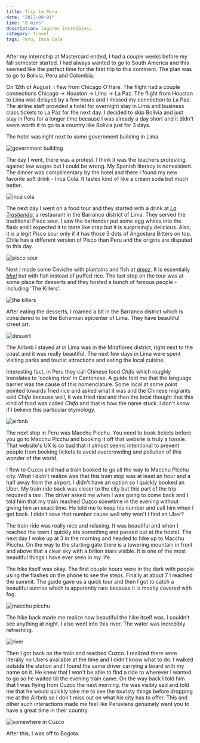 ```yaml
---
title: Trip to Peru
date: "2017-09-01"
time: "8 mins"
description: lugares increíbles.
category: Travel
tags: Peru, Inca Cola
---
```


After my internship at Mastercard ended, I had a couple weeks before my fall
semester started. I had always wanted to go to South America and this seemed
like the perfect time for the first trip to this continent. The plan was to go
to Bolivia, Peru and Colombia.

On 12th of August, I flew from Chicago O'Hare. The flight had a couple
connections Chicago -> Houston -> Lima -> La Paz. The flight from Houston to
Lima was delayed by a few hours and I missed my connection to La Paz. The airline
staff provided a hotel for overnight stay in Lima and business class tickets to
La Paz for the next day. I decided to skip Bolivia and just stay in Peru for a
longer time because I was already a day short and it didn't seem worth it to go
to a country like Bolivia just for 3 days.

The hotel was right next to some government building in Lima.

![government building](./image1.jpeg)

The day I went, there was a protest. I think it was the teachers protesting
against low wages but I could be wrong. My Spanish literacy is nonexistent. The
dinner was complimentary by the hotel and there I found my new favorite soft
drink - Inca Cola. It tastes kind of like a cream soda but much better.

![inca cola](./image2.jpeg)

The next day I went on a food tour and they started with a drink at
[_La Trastienda_](https://www.thefork.com.pe/restaurante/la-trastienda-r491339), a restaurant in the Barranco district of Lima. They served the
traditional Pisco sour. I saw the bartender put some egg whites into the flask
and I expected it to taste like crap but it is surprisingly delicious. Also, it
is a legit Pisco sour only if it has those 3 dots of Angostura Bitters on top.
Chile has a different version of Pisco than Peru and the origins are disputed
to this day.

![pisco sour](./image4.jpeg)

Next I made some Ceviche with plantains and fish at
[_ámaz_](http://www.amaz.com.pe/). It is essentially
[_bhel_](https://en.wikipedia.org/wiki/Bhelpuri) but with fish instead of puffed
rice. The last stop on the tour was at some place for desserts and they hosted
a bunch of famous people - including 'The Killers'.

![the killers](./image5.jpeg)

After eating the desserts, I roamed a bit in the Barranco district which is
considered to be the Bohemian epicenter of Lima. They have beautiful street art.

![dessert](./image6.jpeg)

The Airbnb I stayed at in Lima was in the Miraflores district, right next to
the coast and it was really beautiful. The next few days in Lima were spent
visiting parks and tourist attractions and eating the local cuisine.

Interesting fact, in Peru they call Chinese food _Chifa_ which roughly
translates to 'cooking rice' in Cantonese. A guide told me that the language
barrier was the cause of this nomenclature. Some local at some point pointed
towards fried rice and asked what it was and the Chinese migrants said _Chifa_
because well, it was fried rice and then the local thought that this kind of food was
called _Chifa_ and that is how the name stuck. I don't know if I believe this particular
etymology.

![airbnb](./image7.jpeg)

The next stop in Peru was Macchu Picchu. You need to book tickets before you go
to Macchu Picchu and booking it off that website is truly a hassle. That
website's UX is so bad that it almost seems intentional to prevent people from
booking tickets to avoid overcrowding and pollution of this wonder of the world.

I flew to Cuzco and had a train booked to go all the way to Macchu Picchu city.
What I didn't realize was that this train stop was at least an hour and a half
away from the airport. I didn't have an option so I quickly booked an Uber. My
train ride back was closer to the city but this part of the trip required a
taxi. The driver asked me when I was going to come back and I told him that my
train reached Cuzco sometime in the evening without giving him an exact time. He
told me to keep his number and call him when I get back. I didn't save that
number cause well why won't I find an Uber?

The train ride was really nice and relaxing. It was beautiful and when I
reached the town I quickly ate something and passed out at the hostel. The next
day I woke up at 3 in the morning and headed to hike up to Macchu Picchu. On the
way to the starting gate there is a towering mountain in front and above that a
clear sky with a billion stars visible. It is one of the most beautiful things I
have ever seen in my life.

The hike itself was okay. The first couple hours were in the dark with people
using the flashes on the phone to see the steps. Finally at about 7 I reached the summit.
The guide gave us a quick tour and then I got to catch a beautiful sunrise
which is apparently rare because it is mostly covered with fog.

![macchu picchu](./macchupicchu.gif)

The hike back made me realize how beautiful the hike itself was. I couldn't see
anything at night. I also went into this river. The water was incredibly
refreshing.

![river](./image8.jpeg)

Then I got back on the train and reached Cuzco. I realized there were
literally no Ubers available at the time and I didn't know what to do. I walked
outside the station and I found the same driver carrying a board with my name on it.
He knew that I won't be able to find a ride to wherever I wanted to go so he
waited till the evening train came. On the way back I told him that I was
flying from Cuzco the next morning. He was visibly sad and told me that he would
quickly take me to see the touristy things before dropping me at the Airbnb so I
don't miss out on what his city has to offer. This and other such interactions
made me feel like Peruvians genuinely want you to have a great time in their
country.

![somewhere in Cuzco](./image9.jpeg)

After this, I was off to Bogota.
